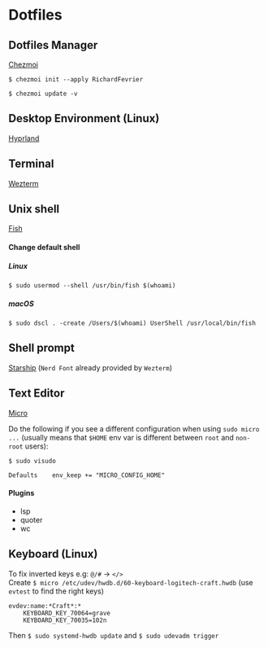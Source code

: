 # Dotfiles
## Dotfiles Manager
[Chezmoi](https://www.chezmoi.io/)
```
$ chezmoi init --apply RichardFevrier
```
```
$ chezmoi update -v
```
## Desktop Environment (Linux)
[Hyprland](https://hyprland.org/)
## Terminal
[Wezterm](https://wezfurlong.org/wezterm/index.html)
## Unix shell
[Fish](https://fishshell.com/)
#### Change default shell
##### Linux
```
$ sudo usermod --shell /usr/bin/fish $(whoami)
```
##### macOS
```
$ sudo dscl . -create /Users/$(whoami) UserShell /usr/local/bin/fish
```
## Shell prompt
[Starship](https://starship.rs/) (`Nerd Font` already provided by `Wezterm`)
## Text Editor
[Micro](https://micro-editor.github.io/)

Do the following if you see a different configuration when using `sudo micro ...` (usually means that `$HOME` env var is different between `root` and `non-root` users):
```
$ sudo visudo
```
```
Defaults    env_keep += "MICRO_CONFIG_HOME"
```
#### Plugins
- lsp
- quoter
- wc
## Keyboard (Linux)
To fix inverted keys e.g: `@/#` -> `</>`  
Create `$ micro /etc/udev/hwdb.d/60-keyboard-logitech-craft.hwdb` (use `evtest` to find the right keys)
```
evdev:name:*Craft*:*
    KEYBOARD_KEY_70064=grave
    KEYBOARD_KEY_70035=102n
```
Then `$ sudo systemd-hwdb update` and `$ sudo udevadm trigger`  
